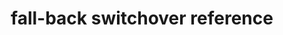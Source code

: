 ---
title: fall-back switchover reference
headcontent: yb-voyager fall-back switchover
linkTitle: fall-back switchover
description: YugabyteDB Voyager fall-back switchover reference
menu:
  preview_yugabyte-voyager:
    identifier: voyager-fall-back-switchover
    parent: fall-back
    weight: 130
type: docs
---